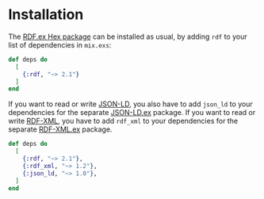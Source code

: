 # Installation

The [RDF.ex Hex package](https://hex.pm/packages/rdf) can be installed as usual, by adding `rdf` to your list of dependencies in `mix.exs`:

```elixir
def deps do
  [
    {:rdf, "~> 2.1"}
  ]
end
```

If you want to read or write [JSON-LD](http://www.w3.org/TR/json-ld/), you also have to add `json_ld` to your dependencies for the separate [JSON-LD.ex](https://hex.pm/packages/json_ld) package. 
If you want to read or write [RDF-XML](http://www.w3.org/TR/rdf-syntax-grammar/), you have to add `rdf_xml` to your dependencies for the separate [RDF-XML.ex](https://hex.pm/packages/rdf_xml) package.

```elixir
def deps do
  [
    {:rdf, "~> 2.1"},
    {:rdf_xml, "~> 1.2"},
    {:json_ld, "~> 1.0"},
  ]
end
```
